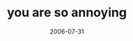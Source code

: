 ---
layout: base.njk
title : 'you are so annoying' 
view_title : 'you are so annoying' 
year : '2006' 
date : '2006-07-31' 
img_file : '/drawing/youaresoannoying.png' 
html_file : 'youaresoannoying' 
next_html : 'everyoneisgoingtobesorryone.html' 
year_order : '189' 
permalink : "title/{{html_file}}.html"
---